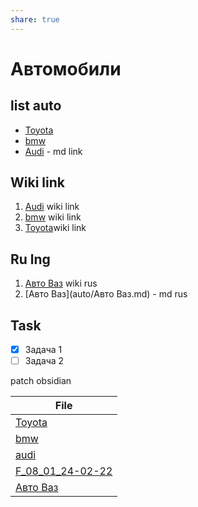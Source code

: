 ```yaml
---
share: true
---
```

  
# Автомобили

## list auto
- [Toyota](auto/Toyota.md)
- [bmw](auto/bmw.md)
- [Audi](auto/audi.md) - md link

## Wiki link
1. [Audi](audi.md) wiki link 
2. [bmw](bmw.md) wiki link 
3. [Toyota](Toyota.md)wiki link 

## Ru lng
1. [Авто Ваз](%D0%90%D0%B2%D1%82%D0%BE%20%D0%92%D0%B0%D0%B7.md) wiki rus
2. [Авто Ваз](auto/Авто Ваз.md) - md rus

## Task
- [x] Задача 1
- [ ] Задача 2

patch obsidian


| File                                           |
| ---------------------------------------------- |
| [Toyota](auto/Toyota.md.md)                     |
| [bmw](auto/bmw.md.md)                           |
| [audi](auto/audi.md.md)                         |
| [F_08_01_24-02-22](auto/F_08_01_24-02-22.md.md) |
| [Авто Ваз](auto/%D0%90%D0%B2%D1%82%D0%BE%20%D0%92%D0%B0%D0%B7.md.md)                 |




